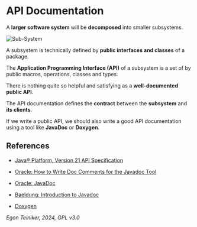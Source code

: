 # API Documentation

A **larger software system** will be **decomposed** into smaller subsystems.

![Sub-System](figures/SubSystem.png)

A subsystem is technically defined by **public interfaces and classes** of a package.


The **Application Programming Interface (API)** of a subsystem is a set of by public macros, operations, classes and types.

There is nothing quite so helpful and satisfying as a **well-documented public API**. 

The API documentation defines the **contract** between the **subsystem** and **its clients**. 

If we write a public API, we should also write a good API documentation using 
a tool like **JavaDoc** or **Doxygen**.


## References

* [Java® Platform, Version 21 API Specification](https://docs.oracle.com/en/java/javase/21/docs/api/index.html)

* [Oracle: How to Write Doc Comments for the Javadoc Tool](https://www.oracle.com/technical-resources/articles/java/javadoc-tool.html)
* [Oracle: JavaDoc](https://docs.oracle.com/javase/8/docs/technotes/tools/windows/javadoc.html#:~:text=The%20javadoc%20command%20parses%20the,constructors%2C%20methods%2C%20and%20fields.)

* [Baeldung: Introduction to Javadoc](https://www.baeldung.com/javadoc)

* [Doxygen](https://www.doxygen.nl/)

*Egon Teiniker, 2024, GPL v3.0*